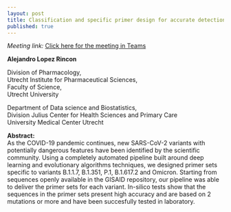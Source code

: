 ```yaml
---
layout: post
title: Classification and specific primer design for accurate detection of SARS-CoV-2 using deep learning
published: true
---
```


_Meeting link:_ [Click here for the meeting in Teams](https://teams.microsoft.com/l/meetup-join/19%3ameeting_NzY3YWVjOTQtYzhkMS00MzNhLThlYjUtN2MwYmE2YmYyYTli%40thread.v2/0?context=%7b%22Tid%22%3a%22dcdf4a3d-d0c0-4a63-94cf-781981249be5%22%2c%22Oid%22%3a%229a250992-94d3-40ed-88f5-d6b3daf5d05b%22%7d)


**Alejandro Lopez Rincon**

Division of Pharmacology,  
Utrecht Institute for Pharmaceutical Sciences,  
Faculty of Science,  
Utrecht University  

Department of Data science and Biostatistics,  
Division Julius Center for Health Sciences and Primary Care  
University Medical Center Utrecht  

**Abstract:**  
As the COVID-19 pandemic continues, new SARS-CoV-2 variants with potentially dangerous features have been identified by the scientific community. Using a completely automated pipeline built around deep learning and evolutionary algorithms techniques, we designed primer sets specific to variants B.1.1.7, B.1.351, P.1, B.1.617.2 and Omicron. Starting from sequences openly available in the GISAID repository, our pipeline was able to deliver the primer sets for each variant. In-silico tests show that the sequences in the primer sets present high accuracy and are based on 2 mutations or more and have been succesfully tested in laboratory.
